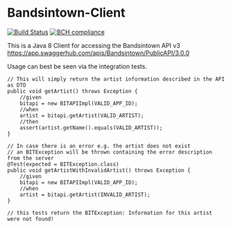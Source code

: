 # Bandsintown-Client
[![Build Status](https://travis-ci.org/JayJayBinks/Bandsintown-Client.svg?branch=master)](https://travis-ci.org/JayJayBinks/Bandsintown-Client.svg?branch=master)
[![BCH compliance](https://bettercodehub.com/edge/badge/JayJayBinks/Bandsintown-API?branch=master)](https://bettercodehub.com/edge/badge/JayJayBinks/Bandsintown-API?branch=master)

This is a Java 8 Client for accessing the Bandsintown API v3
https://app.swaggerhub.com/apis/Bandsintown/PublicAPI/3.0.0

Usage can best be seen via the integration tests.

    // This will simply return the artist information described in the API as DTO
    public void getArtist() throws Exception {
        //given
        bitapi = new BITAPIImpl(VALID_APP_ID);
        //when
        artist = bitapi.getArtist(VALID_ARTIST);
        //then
        assert(artist.getName().equals(VALID_ARTIST));
    }

    // In case there is an error e.g. the artist does not exist
    // an BITException will be thrown containing the error description from the server
    @Test(expected = BITException.class)
    public void getArtistWithInvalidArtist() throws Exception {
        //given
        bitapi = new BITAPIImpl(VALID_APP_ID);
        //when
        artist = bitapi.getArtist(INVALID_ARTIST);
    }

    // this tests return the BITException: Information for this artist were not found!
